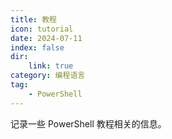 ```yaml
---
title: 教程
icon: tutorial
date: 2024-07-11
index: false
dir:
    link: true
category: 编程语言
tag:
    - PowerShell
---
```


记录一些 PowerShell 教程相关的信息。

<!-- more -->

<AutoCatalog />
